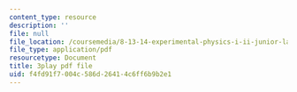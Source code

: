 ```yaml
---
content_type: resource
description: ''
file: null
file_location: /coursemedia/8-13-14-experimental-physics-i-ii-junior-lab-fall-2016-spring-2017/f4fd91f7004c586d26414c6ff6b9b2e1_-GXIkn_ecKY.pdf
file_type: application/pdf
resourcetype: Document
title: 3play pdf file
uid: f4fd91f7-004c-586d-2641-4c6ff6b9b2e1
---
```

